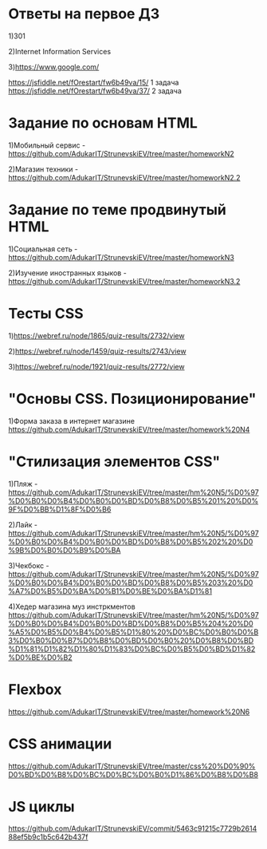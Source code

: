 # Ответы на первое ДЗ

1)301

2)Internet Information Services

3)https://www.google.com/


https://jsfiddle.net/fOrestart/fw6b49va/15/  1 задача
https://jsfiddle.net/fOrestart/fw6b49va/37/	 2 задача

# Задание по основам HTML

1)Мобильный сервис - https://github.com/AdukarIT/StrunevskiEV/tree/master/homeworkN2

2)Магазин техники - https://github.com/AdukarIT/StrunevskiEV/tree/master/homeworkN2.2

# Задание по теме продвинутый HTML
 
 1)Социальная сеть - https://github.com/AdukarIT/StrunevskiEV/tree/master/homeworkN3
 
 2)Изучение иностранных языков - https://github.com/AdukarIT/StrunevskiEV/tree/master/homeworkN3.2

 
# Тесты CSS

1)https://webref.ru/node/1865/quiz-results/2732/view

2)https://webref.ru/node/1459/quiz-results/2743/view

3)https://webref.ru/node/1921/quiz-results/2772/view

# "Основы CSS. Позиционирование" 

  1)Форма заказа в интернет магазине https://github.com/AdukarIT/StrunevskiEV/tree/master/homework%20N4

# "Стилизация элементов CSS"

  1)Пляж - https://github.com/AdukarIT/StrunevskiEV/tree/master/hm%20N5/%D0%97%D0%B0%D0%B4%D0%B0%D0%BD%D0%B8%D0%B5%201%20%D0%9F%D0%BB%D1%8F%D0%B6
  
  2)Лайк - https://github.com/AdukarIT/StrunevskiEV/tree/master/hm%20N5/%D0%97%D0%B0%D0%B4%D0%B0%D0%BD%D0%B8%D0%B5%202%20%D0%9B%D0%B0%D0%B9%D0%BA
  
  3)Чекбокс - https://github.com/AdukarIT/StrunevskiEV/tree/master/hm%20N5/%D0%97%D0%B0%D0%B4%D0%B0%D0%BD%D0%B8%D0%B5%203%20%D0%A7%D0%B5%D0%BA%D0%B1%D0%BE%D0%BA%D1%81
  
  4)Хедер магазина муз инстркментов https://github.com/AdukarIT/StrunevskiEV/tree/master/hm%20N5/%D0%97%D0%B0%D0%B4%D0%B0%D0%BD%D0%B8%D0%B5%204%20%D0%A5%D0%B5%D0%B4%D0%B5%D1%80%20%D0%BC%D0%B0%D0%B3%D0%B0%D0%B7%D0%B8%D0%BD%D0%B0%20%D0%B8%D0%BD%D1%81%D1%82%D1%80%D1%83%D0%BC%D0%B5%D0%BD%D1%82%D0%BE%D0%B2

#  Flexbox 
 https://github.com/AdukarIT/StrunevskiEV/tree/master/homework%20N6
 
 # CSS анимации
 https://github.com/AdukarIT/StrunevskiEV/tree/master/css%20%D0%90%D0%BD%D0%B8%D0%BC%D0%BC%D0%B0%D1%86%D0%B8%D0%B8
 
 # JS циклы
 https://github.com/AdukarIT/StrunevskiEV/commit/5463c91215c7729b261488ef5b9c1b5c642b437f
 
